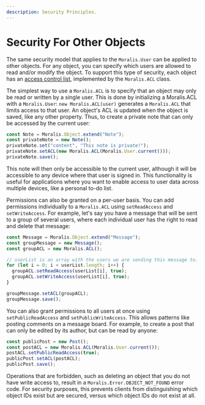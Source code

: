 ```yaml
---
description: Security Principles.
---
```


# Security For Other Objects

The same security model that applies to the `Moralis.User` can be applied to other objects. For any object, you can specify which users are allowed to read and/or modify the object. To support this type of security, each object has an [access control list](http://en.wikipedia.org/wiki/Access_control_list), implemented by the `Moralis.ACL` class.

The simplest way to use a `Moralis.ACL` is to specify that an object may only be read or written by a single user. This is done by initializing a Moralis.ACL with a `Moralis.User`: `new Moralis.ACL(user)` generates a `Moralis.ACL` that limits access to that user. An object's ACL is updated when the object is saved, like any other property. Thus, to create a private note that can only be accessed by the current user:

```javascript
const Note = Moralis.Object.extend("Note");
const privateNote = new Note();
privateNote.set("content", "This note is private!");
privateNote.setACL(new Moralis.ACL(Moralis.User.current()));
privateNote.save();
```

This note will then only be accessible to the current user, although it will be accessible to any device where that user is signed in. This functionality is useful for applications where you want to enable access to user data across multiple devices, like a personal to-do list.

Permissions can also be granted on a per-user basis. You can add permissions individually to a `Moralis.ACL` using `setReadAccess` and `setWriteAccess`. For example, let's say you have a message that will be sent to a group of several users, where each individual user has the right to read and delete that message:

```javascript
const Message = Moralis.Object.extend("Message");
const groupMessage = new Message();
const groupACL = new Moralis.ACL();

// userList is an array with the users we are sending this message to.
for (let i = 0; i < userList.length; i++) {
  groupACL.setReadAccess(userList[i], true);
  groupACL.setWriteAccess(userList[i], true);
}

groupMessage.setACL(groupACL);
groupMessage.save();
```

You can also grant permissions to all users at once using `setPublicReadAccess` and `setPublicWriteAccess`. This allows patterns like posting comments on a message board. For example, to create a post that can only be edited by its author, but can be read by anyone:

```javascript
const publicPost = new Post();
const postACL = new Moralis.ACL(Moralis.User.current());
postACL.setPublicReadAccess(true);
publicPost.setACL(postACL);
publicPost.save();
```

Operations that are forbidden, such as deleting an object that you do not have write access to, result in a `Moralis.Error.OBJECT_NOT_FOUND` error code. For security purposes, this prevents clients from distinguishing which object IDs exist but are secured, versus which object IDs do not exist at all.
